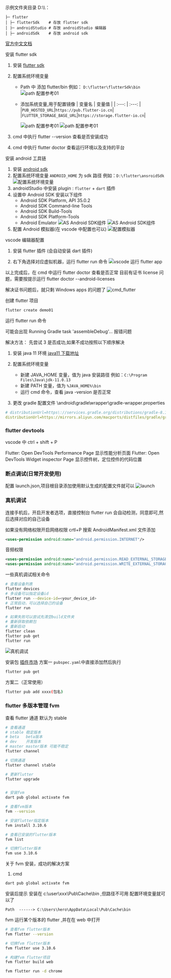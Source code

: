 示例文件夹目录 D:\\\：

```shell
├─ flutter
│ ├─ flutterSdk    # 存放 flutter sdk
│ ├─ androidStudio # 存放 androidStudio 编辑器
│ ├─ androidSdk    # 存放 android sdk
```

[官方中文文档](https://docs.flutter.cn/reference/widgets)

安装 flutter sdk

1. 安装 [flutter sdk](https://docs.flutter.cn/release/archive?tab=windows)

2. 配置系统环境变量

   - Path 中 添加 flutter/bin 例如： `D:\flutter\flutterSdk\bin`
     ![path 配置参考01](./image/flutter_sys_path.png)
   - 添加系统变量,用于配置镜像
     | 变量名 | 变量值 |
     | :---: | :---: |
     |`PUB_HOSTED_URL`|`https://pub.flutter-io.cn`|
     |`FLUTTER_STORAGE_BASE_URL`|`https://storage.flutter-io.cn`|

     ![path 配置参考01](./image/flutter_sys_path2.png)
     ![path 配置参考01](./image/flutter_sys_path3.png)

3. cmd 中执行 flutter --version 查看是否安装成功

4. cmd 中执行 flutter doctor 查看运行环境以及支持的平台

<!-- 5. 使用 vscode 编辑器 -->
   <!-- - 安装 flutter 插件 (会自动安装 dart 插件) -->

安装 android 工具链

1. 安装 [android sdk](https://developer.android.google.cn/studio?hl=zh-cn)
2. 配置系统环境变量 `ANDROID_HOME` 为 sdk 路径 例如：`D:\flutter\ansroidSdk`
   ![配置系统环境变量](./image/android_sys_path.png)
3. androidStudio 中安装 plugin : `flutter` + `dart` 插件
4. 设置中 Android SDK 安装以下组件
   - Android SDK Platform, API 35.0.2
   - Android SDK Command-line Tools
   - Android SDK Build-Tools
   - Android SDK Platform-Tools
   - Android Emulator
   ![AS Android SDK组件](./image/ASSetting_01.png)
   ![AS Android SDK组件](./image/ASSetting_02.png)
   <!-- 5. androidStudio 中配置模拟器 （ide 右侧 Device Manager） -->
5. 配置 Android 模拟器(在 vscode 中配置也可以)
   ![配置模拟器](./image/android_emulator.png)

vscode 编辑器配置

1. 安装 flutter 插件 (会自动安装 dart 插件)

2. 右下角选择对应虚拟机器，运行 flutter run 命令
   ![vscode 运行 flutter app](./image/VSCode_01.png)

以上完成后，在 cmd 中运行 flutter doctor 查看是否正常
目前有证书 license 问题，需要按提示运行 flutter doctor --android-licenses

解决证书问题后，就只剩 Windows apps 的问题了
![cmd_flutter](./image/flutter_01.png)

创建 flutter 项目

```bash
flutter create demo01
```

运行 flutter run 命令

可能会出现 Running Gradle task 'assembleDebug'... 报错问题

解决方法：
先尝试 3 是否成功,如果不成功按照以下顺序解决

1. 安装 java 11 环境 [java11 下载地址](https://www.oracle.com/java/technologies/downloads/#java11-windows)
2. 配置系统环境变量

   - 新建 JAVA_HOME 变量，值为 java 安装路径 例如：`C:\Program Files\Java\jdk-11.0.13`
   - 新建 PATH 变量，值为 `%JAVA_HOME%\bin`
   - 运行 cmd 命令，查看 java -version 是否正常

3. 更改 gradle 配置文件 \android\gradle\wrapper\gradle-wrapper.properties

```yml
# distributionUrl=https\://services.gradle.org/distributions/gradle-8.10.2-all.zip
distributionUrl=https://mirrors.aliyun.com/macports/distfiles/gradle/gradle-8.10.2-all.zip
```

### flutter devtools

vscode 中 ctrl + shift + P

Flutter: Open DevTools Performance Page 显示性能分析页面
Flutter: Open DevTools Widget inspector Page 显示控件树，定位控件的代码位置

### 断点调试(日常开发使用)

配置 launch.json,项目根目录添加使用默认生成的配置文件就可以
![launch](./image/launch.png)

### 真机调试

连接手机后，开启开发者选项，直接控制台 flutter run 会自动检测，同意即可,然后选择对应的自己设备

如果没有网络权限开启网络权限 crtl+P 搜索 AndroidManifest.xml 文件添加

```xml
<uses-permission android:name="android.permission.INTERNET"/>
```

音频权限

```xml
<uses-permission android:name="android.permission.READ_EXTERNAL_STORAGE"/>
<uses-permission android:name="android.permission.WRITE_EXTERNAL_STORAGE"/>
```

一些真机调试相关命令

```bash
# 查看设备列表
flutter devices
# 多设备可以指定设备id
flutter run --device-id=<your_device_id>
# 正常启动，可以选择自己的设备
flutter run

# 如果失败可以尝试先清空build文件夹
# 重新获取依赖包
# 重新启动
flutter clean
flutter pub get
flutter run

```

![真机调试](./image/test.jpg)

安装包
[插件市场](https://pub-web.flutter-io.cn/)
方案一 `pubspec.yaml`中直接添加然后执行

```bash
flutter pub get
```

方案二（正常使用）

```bash
flutter pub add xxxx(包名)
```

### flutter 多版本管理 fvm

查看 flutter 通道 默认为 stable

```bash
# 查看通道
# stable 稳定版本
# beta   beta版本
# dev    开发版本
# master master版本 可能不稳定
flutter channel

# 切换通道
flutter channel stable

# 更新flutter
flutter upgrade


# 安装fvm
dart pub global activate fvm

# 查看fvm版本
fvm --version

# 安装flutter指定版本
fvm install 3.10.6

# 查看已安装的flutter版本
fvm list

# 切换flutter版本
fvm use 3.10.6


```

关于 fvm 安装，成功的解决方案

1. cmd

```bash
dart pub global activate fvm
```

安装后提示 安装在 c:\user\xxx\Pub\Cache\bin ,但路径不可用 配置环境变量就可以了

```shell
Path  ------> C:\Users\hero\AppData\Local\Pub\Cache\bin
```

fvm 运行某个版本的 flutter ,并在在 web 中打开

```bash
# 查看fvm flutter版本
fvm flutter --version

# 切换fvm flutter版本
fvm flutter use 3.10.6

# 构建fvm flutter项目
fvm flutter build web

fvm flutter run -d chrome
```
